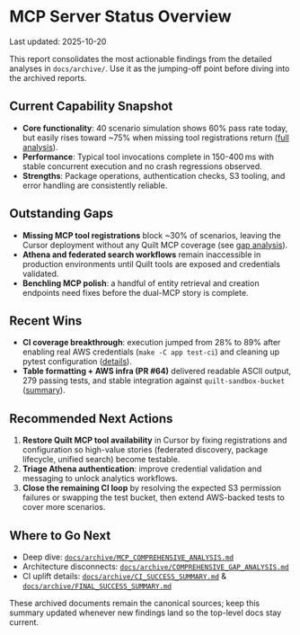 # MCP Server Status Overview

Last updated: 2025-10-20

This report consolidates the most actionable findings from the detailed analyses in
`docs/archive/`. Use it as the jumping-off point before diving into the archived
reports.

## Current Capability Snapshot

- **Core functionality**: 40 scenario simulation shows 60% pass rate today, but
  easily rises toward ~75% when missing tool registrations return ([full
  analysis](../archive/MCP_COMPREHENSIVE_ANALYSIS.md)).
- **Performance**: Typical tool invocations complete in 150-400 ms with stable concurrent execution and no crash regressions observed.
- **Strengths**: Package operations, authentication checks, S3 tooling, and error handling are consistently reliable.

## Outstanding Gaps

- **Missing MCP tool registrations** block ~30% of scenarios, leaving the Cursor
  deployment without any Quilt MCP coverage (see
  [gap analysis](../archive/COMPREHENSIVE_GAP_ANALYSIS.md)).
- **Athena and federated search workflows** remain inaccessible in production
  environments until Quilt tools are exposed and credentials validated.
- **Benchling MCP polish**: a handful of entity retrieval and creation endpoints need fixes before the dual-MCP story is complete.

## Recent Wins

- **CI coverage breakthrough**: execution jumped from 28% to 89% after enabling
  real AWS credentials (`make -C app test-ci`) and cleaning up pytest
  configuration ([details](../archive/CI_SUCCESS_SUMMARY.md)).
- **Table formatting + AWS infra (PR #64)** delivered readable ASCII output,
  279 passing tests, and stable integration against
  `quilt-sandbox-bucket` ([summary](../archive/FINAL_SUCCESS_SUMMARY.md)).

## Recommended Next Actions

1. **Restore Quilt MCP tool availability** in Cursor by fixing registrations and
   configuration so high-value stories (federated discovery, package lifecycle,
   unified search) become testable.
2. **Triage Athena authentication**: improve credential validation and messaging to unlock analytics workflows.
3. **Close the remaining CI loop** by resolving the expected S3 permission
   failures or swapping the test bucket, then extend AWS-backed tests to cover
   more scenarios.

## Where to Go Next

- Deep dive: [`docs/archive/MCP_COMPREHENSIVE_ANALYSIS.md`](../archive/MCP_COMPREHENSIVE_ANALYSIS.md)
- Architecture disconnects: [`docs/archive/COMPREHENSIVE_GAP_ANALYSIS.md`](../archive/COMPREHENSIVE_GAP_ANALYSIS.md)
- CI uplift details: [`docs/archive/CI_SUCCESS_SUMMARY.md`](../archive/CI_SUCCESS_SUMMARY.md) & [`docs/archive/FINAL_SUCCESS_SUMMARY.md`](../archive/FINAL_SUCCESS_SUMMARY.md)

These archived documents remain the canonical sources; keep this summary updated
whenever new findings land so the top-level docs stay current.
